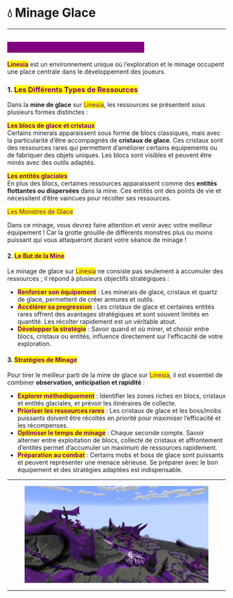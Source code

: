 # 💧 Minage Glace

***

## <mark style="color:purple;background-color:purple;">Le Minage de Glace sur Linesia</mark>

<mark style="color:purple;">**Linesia**</mark> est un environnement unique où l’exploration et le minage occupent une place centrale dans le développement des joueurs.

### 1. <mark style="color:purple;">Les Différents Types de Ressources</mark>

Dans la **mine de glace** sur <mark style="color:purple;">Linesia</mark>, les ressources se présentent sous plusieurs formes distinctes :

<mark style="color:purple;">**Les blocs de glace et cristaux**</mark>\
Certains minerais apparaissent sous forme de blocs classiques, mais avec la particularité d’être accompagnés de **cristaux de glace**. Ces cristaux sont des ressources rares qui permettent d’améliorer certains équipements ou de fabriquer des objets uniques. Les blocs sont visibles et peuvent être minés avec des outils adaptés.

<mark style="color:purple;">**Les entités glaciales**</mark>\
En plus des blocs, certaines ressources apparaissent comme des **entités flottantes ou dispersées** dans la mine. Ces entités ont des points de vie et nécessitent d’être vaincues pour  récolter ses ressources.&#x20;



<mark style="color:purple;">Les Monstres de Glace</mark>

Dans ce minage, vous devrez faire attention et venir avec votre meilleur équipement ! Car la grotte grouille de différents monstres plus ou moins puissant qui vous attaqueront durant votre séance de minage !

#### 2. <mark style="color:purple;">Le But de la Mine</mark>

Le minage de glace sur <mark style="color:purple;">Linesia</mark> ne consiste pas seulement à accumuler des ressources ; il répond à plusieurs objectifs stratégiques :

* <mark style="color:purple;">**Renforcer son équipement**</mark> : Les minerais de glace, cristaux et quartz de glace, permettent de créer armures et outils.
* <mark style="color:purple;">**Accélérer sa progression**</mark> : Les cristaux de glace et certaines entités rares offrent des avantages stratégiques et sont souvent limités en quantité. Les récolter rapidement est un véritable atout.
* <mark style="color:purple;">**Développer la stratégie**</mark> : Savoir quand et où miner, et choisir entre blocs, cristaux ou entités, influence directement sur l'efficacité de votre exploration.

#### 3. <mark style="color:purple;">Stratégies de Minage</mark>

Pour tirer le meilleur parti de la mine de glace sur <mark style="color:purple;">Linesia</mark>, il est essentiel de combiner **observation, anticipation et rapidité** :

* <mark style="color:purple;">**Explorer méthodiquement**</mark> : Identifier les zones riches en blocs, cristaux et entités glaciales, et prévoir les itinéraires de collecte.
* <mark style="color:purple;">**Prioriser les ressources rares**</mark> : Les cristaux de glace et les boss/mobs puissants doivent être récoltés en priorité pour maximiser l’efficacité et les récompenses.
* <mark style="color:purple;">**Optimiser le temps de minage**</mark> : Chaque seconde compte. Savoir alterner entre exploitation de blocs, collecte de cristaux et affrontement d’entités permet d’accumuler un maximum de ressources rapidement.
* <mark style="color:purple;">**Préparation au combat**</mark> : Certains mobs et boss de glace sont puissants et peuvent représenter une menace sérieuse. Se préparer avec le bon équipement et des stratégies adaptées est indispensable.

***

<figure><img src="../../.gitbook/assets/image.png" alt=""><figcaption></figcaption></figure>

***
